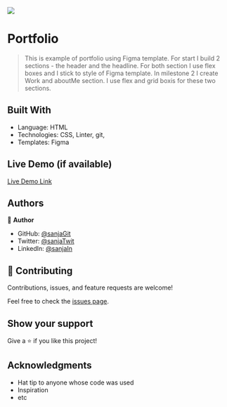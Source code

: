 ![](https://img.shields.io/badge/Microverse-blueviolet)

# Portfolio

> This is example of portfolio using Figma template. For start I build 2 sections - the header and the headline. For both section I use flex boxes and I stick to style of Figma template. 
In milestone 2 I create Work and aboutMe section. I use flex and grid boxis for these two sections.




## Built With

- Language: HTML
- Technologies: CSS, Linter, git, 
- Templates: Figma

## Live Demo (if available)

[Live Demo Link](https://sanja969.github.io/Portfolio/)


## Authors

👤 **Author**

- GitHub: [@sanjaGit](https://github.com/Sanja969)
- Twitter: [@sanjaTwit](https://twitter.com/SanjaMandic42)
- LinkedIn: [@sanjaIn](https://linkedin.com/in/sanja-mandic-823995a2/)



## 🤝 Contributing

Contributions, issues, and feature requests are welcome!

Feel free to check the [issues page](../../issues/).

## Show your support

Give a ⭐️ if you like this project!

## Acknowledgments

- Hat tip to anyone whose code was used
- Inspiration
- etc

